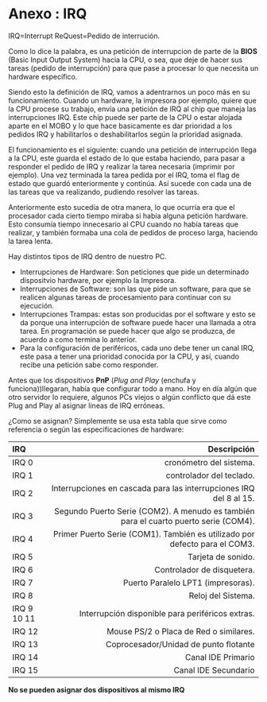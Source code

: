 # Anexo : IRQ

IRQ=Interrupt ReQuest=Pedido de interrución.

Como lo dice la palabra, es una petición de interrupcion de parte de la **BIOS** (Basic Input Output System) hacia la CPU, o sea, que deje de hacer sus tareas (pedido de interrupción) para que pase a procesar lo que necesita un hardware específico.

Siendo esto la definición de IRQ, vamos a adentrarnos un poco más en su funcionamiento.
Cuando un hardware, la impresora por ejemplo, quiere que la CPU procese su trabajo, envía una petición de IRQ al chip que maneja las interrupciones IRQ. Este chip puede ser parte de la CPU o estar alojada aparte en el MOBO y lo que hace basicamente es dar prioridad a los pedidos IRQ y habilitarlos o deshabilitarlos según la prioridad asignada.

El funcionamiento es el siguiente: cuando una petición de interrupción llega a la CPU, este guarda el estado de lo que estaba haciendo, para pasar a responder el pedido de IRQ y realizar la tarea necesaria (imprimir por ejemplo). Una vez terminada la tarea pedida por el IRQ, toma el flag de estado que guardó enteriormente y continúa. Así sucede con cada una de las tareas que va realizando, pudiendo resolver las tareas.

Anteriormente esto sucedía de otra manera, lo que ocurría era que el procesador cada cierto tiempo miraba si había alguna petición hardware. Esto consumía tiempo innecesario al CPU cuando no había tareas que realizar, y también formaba una cola de pedidos de proceso larga, haciendo la tarea lenta.

Hay distintos tipos de IRQ dentro de nuestro PC.

 * Interrupciones de Hardware: Son peticiones que pide un determinado dispositvio hardware, por ejemplo la Impresora.
 * Interrupciones de Software: son las que pide un software, para que se realicen algunas tareas de procesamiento para continuar con su  ejecución.
 * Interrupciones Trampas: estas son producidas por el software y esto se da porque una interrupción de software puede hacer una llamada a  otra tarea. En programación se puede hacer que algo se produzca, de acuerdo a como termina lo anterior.
 * Para la configuración de periféricos, cada uno debe tener un canal IRQ, este pasa a tener una prioridad conocida por la CPU, y así, cuando recibe una petición sabe como responder.

Antes que los dispositivos **PnP** (*Plug and Play* (enchufa y funciona))llegaran, había que configurar todo a mano. Hoy en día algún que otro servidor lo requiere, algunos PCs viejos o algún conflicto que dá este Plug and Play al asignar lineas de IRQ erróneas.

¿Como se asignan? Simplemente se usa esta tabla que sirve como referencia o según las especificaciones de hardware:

| IRQ | Descripción |
| :------|-------:|
|IRQ 0| cronómetro del sistema.|
|IRQ 1| controlador del teclado.|
|IRQ 2| Interrupciones en cascada para las interrupciones IRQ del 8 al 15.|
|IRQ 3| Segundo Puerto Serie (COM2). A menudo es también para el cuarto puerto serie (COM4).|
|IRQ 4| Primer Puerto Serie (COM1). También es utilizado por defecto para el COM3.|
|IRQ 5| Tarjeta de sonido.|
|IRQ 6| Controlador de disquetera.|
|IRQ 7| Puerto Paralelo LPT1 (impresoras).|
|IRQ 8| Reloj del Sistema.|
|IRQ 9 10 11| Interrupción disponible para periféricos extras.|
|IRQ 12| Mouse PS/2 o Placa de Red o similares.|
|IRQ 13| Coprocesador/Unidad de punto flotante|
|IRQ 14| Canal IDE Primario|
|IRQ 15| Canal IDE Secundario|

**No se pueden asignar dos dispositivos al mismo IRQ**
